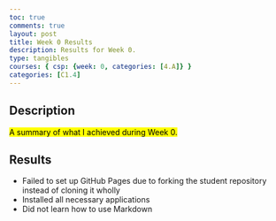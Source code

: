 ```yaml
---
toc: true
comments: true
layout: post
title: Week 0 Results
description: Results for Week 0.
type: tangibles
courses: { csp: {week: 0, categories: [4.A]} }
categories: [C1.4]
---
```


## Description
<mark>A summary of what I achieved during Week 0.</mark>

## Results
- Failed to set up GitHub Pages due to forking the student repository instead of cloning it wholly
- Installed all necessary applications
- Did not learn how to use Markdown